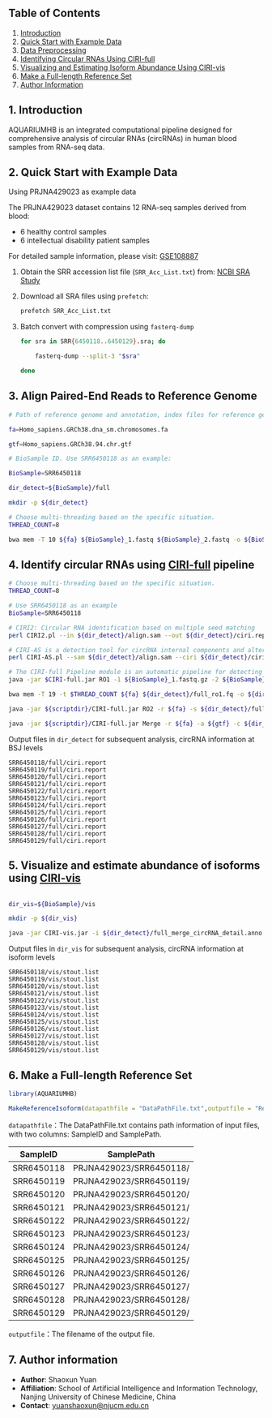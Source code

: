 

## Table of Contents

1. [Introduction](#1-introduction)  
2. [Quick Start with Example Data](#2-quick-start-with-example-data)  
3. [Data Preprocessing](#3-data-preprocessing)  
4. [Identifying Circular RNAs Using CIRI-full](#4-identifying-circular-rnas-using-ciri-full)  
5. [Visualizing and Estimating Isoform Abundance Using CIRI-vis](#5-visualizing-and-estimating-isoform-abundance-using-ciri-vis)  
6. [Make a Full-length Reference Set](#6-make-a-full-length-reference-set)
7. [Author Information](#7-author-information)

## 1. Introduction

AQUARIUMHB is an integrated computational pipeline designed for comprehensive analysis of circular RNAs (circRNAs) in human blood samples from RNA-seq data. 

## 2. Quick Start with Example Data

Using PRJNA429023 as example data

The PRJNA429023 dataset contains 12 RNA-seq samples derived from blood:

- 6 healthy control samples  
- 6 intellectual disability patient samples  

For detailed sample information, please visit:  [GSE108887](https://www.ncbi.nlm.nih.gov/geo/query/acc.cgi?acc=GSE108887)

1. Obtain the SRR accession list file (`SRR_Acc_List.txt`) from:   [NCBI SRA Study](https://www.ncbi.nlm.nih.gov/Traces/study/?acc=PRJNA429023&o=acc_s%3Aa)  

2. Download all SRA files using ```prefetch```:  
   
   ```bash
   prefetch SRR_Acc_List.txt
   ```

3. Batch convert with compression using ```fasterq-dump```
   
   ```bash
   for sra in SRR{6450118..6450129}.sra; do
   
       fasterq-dump --split-3 "$sra" 
   
   done
   ```

## 3. Align Paired-End Reads to Reference Genome

```bash
# Path of reference genome and annotation, index files for reference genome must made first using `bwa index`

fa=Homo_sapiens.GRCh38.dna_sm.chromosomes.fa

gtf=Homo_sapiens.GRCh38.94.chr.gtf

# BioSample ID. Use SRR6450118 as an example:

BioSample=SRR6450118

dir_detect=${BioSample}/full

mkdir -p ${dir_detect}

# Choose multi-threading based on the specific situation.
THREAD_COUNT=8 

bwa mem -T 10 ${fa} ${BioSample}_1.fastq ${BioSample}_2.fastq -o ${BioSample}/full/align.sam -t $THREAD_COUNT

```

## 4. Identify circular RNAs using [CIRI-full](https://ciri-cookbook.readthedocs.io/en/latest/CIRI-full.html#) pipeline

```bash
# Choose multi-threading based on the specific situation.
THREAD_COUNT=8 

# Use SRR6450118 as an example
BioSample=SRR6450118

# CIRI2: Circular RNA identification based on multiple seed matching
perl CIRI2.pl --in ${dir_detect}/align.sam --out ${dir_detect}/ciri.report --ref_file ${fa} --anno ${gtf} --thread_num $THREAD_COUNT

# CIRI-AS is a detection tool for circRNA internal components and alternative splicing events.
perl CIRI-AS.pl --sam ${dir_detect}/align.sam --ciri ${dir_detect}/ciri.report --out ${dir_detect}/as --ref_file ${fa} --anno ${gtf} --output_all yes

# The CIRI-full Pipeline module is an automatic pipeline for detecting and reconstructing circRNAs.
java -jar $CIRI-full.jar RO1 -1 ${BioSample}_1.fastq.gz -2 ${BioSample}_2.fastq.gz -o ${dir_detect}/full -t $THREAD_COUNT

bwa mem -T 19 -t $THREAD_COUNT ${fa} ${dir_detect}/full_ro1.fq -o ${dir_detect}/full_ro1.sam -t $THREAD_COUNT

java -jar ${scriptdir}/CIRI-full.jar RO2 -r ${fa} -s ${dir_detect}/full_ro1.sam -l 150 -o ${dir_detect}/full

java -jar ${scriptdir}/CIRI-full.jar Merge -r ${fa} -a ${gtf} -c ${dir_detect}/ciri.report -as ${dir_detect}/as_jav.list -ro ${dir_detect}/full_ro2_info.list -o ${dir_detect}/full

```

Output files in ```dir_detect```  for subsequent analysis, circRNA information at BSJ levels

```
SRR6450118/full/ciri.report
SRR6450119/full/ciri.report
SRR6450120/full/ciri.report
SRR6450121/full/ciri.report
SRR6450122/full/ciri.report
SRR6450123/full/ciri.report
SRR6450124/full/ciri.report
SRR6450125/full/ciri.report
SRR6450126/full/ciri.report
SRR6450127/full/ciri.report
SRR6450128/full/ciri.report
SRR6450129/full/ciri.report
```

## 5. Visualize and estimate abundance of isoforms using [CIRI-vis](https://ciri-cookbook.readthedocs.io/en/latest/CIRI-vis.html)

```bash

dir_vis=${BioSample}/vis

mkdir -p ${dir_vis}

java -jar CIRI-vis.jar -i ${dir_detect}/full_merge_circRNA_detail.anno -l ${dir_detect}/as_library_length.list -d ${dir_vis} -r ${fa} -min 1
```

Output files in ```dir_vis```  for subsequent analysis, circRNA information at isoform levels

```
SRR6450118/vis/stout.list
SRR6450119/vis/stout.list
SRR6450120/vis/stout.list
SRR6450121/vis/stout.list
SRR6450122/vis/stout.list
SRR6450123/vis/stout.list
SRR6450124/vis/stout.list
SRR6450125/vis/stout.list
SRR6450126/vis/stout.list
SRR6450127/vis/stout.list
SRR6450128/vis/stout.list
SRR6450129/vis/stout.list
```

## 6. Make a Full-length Reference Set

```r
library(AQUARIUMHB)

MakeReferenceIsoform(datapathfile = "DataPathFile.txt",outputfile = "ReferenceIsoformFinal.txt")

```

```datapathfile```：The DataPathFile.txt contains path information of input files, with two columns: SampleID and SamplePath.

| SampleID   | SamplePath                    |
|------------|-------------------------------|
| SRR6450118 | PRJNA429023/SRR6450118/       |
| SRR6450119 | PRJNA429023/SRR6450119/       |
| SRR6450120 | PRJNA429023/SRR6450120/       |
| SRR6450121 | PRJNA429023/SRR6450121/       |
| SRR6450122 | PRJNA429023/SRR6450122/       |
| SRR6450123 | PRJNA429023/SRR6450123/       |
| SRR6450124 | PRJNA429023/SRR6450124/       |
| SRR6450125 | PRJNA429023/SRR6450125/       |
| SRR6450126 | PRJNA429023/SRR6450126/       |
| SRR6450127 | PRJNA429023/SRR6450127/       |
| SRR6450128 | PRJNA429023/SRR6450128/       |
| SRR6450129 | PRJNA429023/SRR6450129/       |


```outputfile```：The filename of the output file.




## 7. Author information

* **Author**: Shaoxun Yuan  
* **Affiliation**: School of Artificial Intelligence and Information Technology, Nanjing University of Chinese Medicine, China  
* **Contact**: [yuanshaoxun@njucm.edu.cn](mailto:yuanshaoxun@njucm.edu.cn)  


```